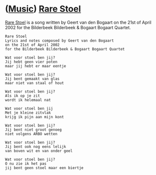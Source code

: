# ([Music](Music.htm)) [Rare Stoel](SongRareStoel.htm)

[Rare Stoel](SongRareStoel.htm) is a song written by Geert van den
Bogaart on the 21st of April 2002 for the Bilderbeek Bilderbeek &
Bogaart Bogaart Quartet.

```
Rare Stoel
Lyrics and notes composed by Geert van den Bogaart
on the 21st of April 2002
for the Bilderbeek Bilderbeek & Bogaart Bogaart Quartet

Wat voor stoel ben jij?
Jij hebt geen vier poten
maar jij hebt er maar eentje

Wat voor stoel ben jij?
Jij bent gemaakt van glas
maar niet van staal of hout

Wat voor stoel ben jij?
Als ik op je zit
wordt ik helemaal nat

Wat voor stoel ben jij
Met je kleine zitvlak
krijg ik pijn aan mijn kont

Wat voor stoel ben jij?
Jij bent niet groot genoeg
niet volgens ARBO wetten

Wat voor stoel ben jij?
Jij bent ook nog eens lelijk
van boven wit en van onder geel

Wat voor stoel ben jij?
O nu zie ik het pas
jij bent geen stoel maar een biertje
```
